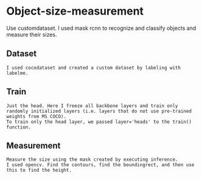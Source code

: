 # Object-size-measurement
Use customdataset. I used mask rcnn to recognize and classify objects and measure their sizes.

## Dataset
    I used cocodataset and created a custom dataset by labeling with labelme.

## Train
    Just the head. Here I freeze all backbone layers and train only randomly initialized layers (i.e. layers that do not use pre-trained weights from MS COCO). 
    To train only the head layer, we passed layer='heads' to the train() function.

## Measurement
    Measure the size using the mask created by executing inference. 
    I used opencv. Find the contours, find the boundingrect, and then use this to find the height.
